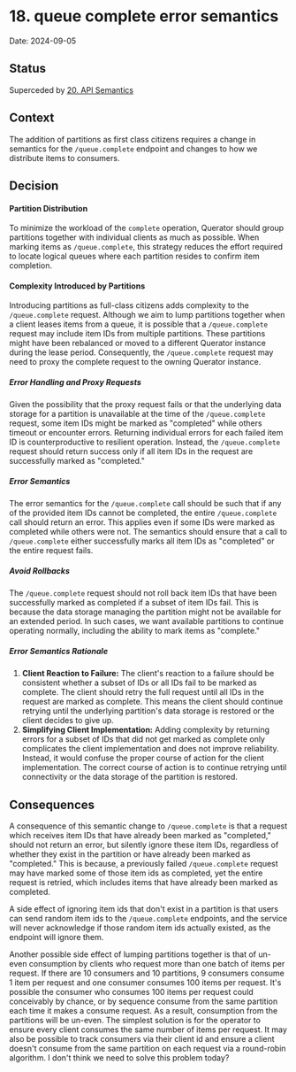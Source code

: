 # 18. queue complete error semantics

Date: 2024-09-05

## Status

Superceded by [20. API Semantics](0019-api-semantics.md)

## Context

The addition of partitions as first class citizens requires a change in semantics for the
`/queue.complete` endpoint and changes to how we distribute items to consumers.

## Decision

#### Partition Distribution
To minimize the workload of the `complete` operation, Querator should group partitions together
with individual clients as much as possible. When marking items as `/queue.complete`, this strategy
reduces the effort required to locate logical queues where each partition resides to confirm item
completion.

#### Complexity Introduced by Partitions
Introducing partitions as full-class citizens adds complexity to the `/queue.complete` request.
Although we aim to lump partitions together when a client leases items from a queue, it is possible
that a `/queue.complete` request may include item IDs from multiple partitions. These partitions
might have been rebalanced or moved to a different Querator instance during the lease period.
Consequently, the `/queue.complete` request may need to proxy the complete request to the owning
Querator instance.

##### Error Handling and Proxy Requests
Given the possibility that the proxy request fails or that the underlying data storage for a
partition is unavailable at the time of the `/queue.complete` request, some item IDs might be
marked as "completed" while others timeout or encounter errors. Returning individual errors for
each failed item ID is counterproductive to resilient operation. Instead, the `/queue.complete`
request should return success only if all item IDs in the request are successfully marked as
"completed."

##### Error Semantics
The error semantics for the `/queue.complete` call should be such that if any of the provided item
IDs cannot be completed, the entire `/queue.complete` call should return an error. This applies even
if some IDs were marked as completed while others were not. The semantics should ensure that a call
to `/queue.complete` either successfully marks all item IDs as "completed" or the entire request fails.

##### Avoid Rollbacks
The `/queue.complete` request should not roll back item IDs that have been successfully marked as
completed if a subset of item IDs fail. This is because the data storage managing the partition might
not be available for an extended period. In such cases, we want available partitions to continue
operating normally, including the ability to mark items as "complete."

##### Error Semantics Rationale
1. **Client Reaction to Failure:** The client's reaction to a failure should be consistent whether
a subset of IDs or all IDs fail to be marked as complete. The client should retry the full request 
until all IDs in the request are marked as complete. This means the client should continue retrying
until the underlying partition's data storage is restored or the client decides to give up.
2. **Simplifying Client Implementation:** Adding complexity by returning errors for a subset of IDs
that did not get marked as complete only complicates the client implementation and does not improve
reliability. Instead, it would confuse the proper course of action for the client implementation.
The correct course of action is to continue retrying until connectivity or the data storage of the
partition is restored.

## Consequences

A consequence of this semantic change to `/queue.complete` is that a request which receives item IDs
that have already been marked as "completed," should not return an error, but silently ignore these
item IDs, regardless of whether they exist in the partition or have already been marked as
"completed." This is because, a previously failed `/queue.complete` request may have marked some of
those item ids as completed, yet the entire request is retried, which includes items that have
already been marked as completed.

A side effect of ignoring item ids that don't exist in a partition is that users can send random
item ids to the `/queue.complete` endpoints, and the service will never acknowledge if those random
item ids actually existed, as the endpoint will ignore them.

Another possible side effect of lumping partitions together is that of un-even consumption by clients
who request more than one batch of items per request. If there are 10 consumers and 10 partitions,
9 consumers consume 1 item per request and one consumer consumes 100 items per request. It's possible
the consumer who consumes 100 items per request could conceivably by chance, or by sequence consume
from the same partition each time it makes a consume request. As a result, consumption from the 
partitions will be un-even. The simplest solution is for the operator to ensure every client consumes
the same number of items per request. It may also be possible to track consumers via their client id
and ensure a client doesn't consume from the same partition on each request via a round-robin
algorithm. I don't think we need to solve this problem today?
